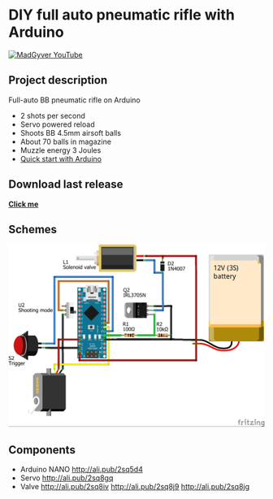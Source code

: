 # DIY full auto pneumatic rifle with Arduino
[![MadGyver YouTube](http://alexgyver.ru/git_banner2.jpg)](https://www.youtube.com/channel/UCNEOyqhGzutj-YS-d5ckYdg?sub_confirmation=1)

## Project description
Full-auto BB pneumatic rifle on Arduino
- 2 shots per second
- Servo powered reload
- Shoots BB 4.5mm airsoft balls
- About 70 balls in magazine
- Muzzle energy 3 Joules
- [Quick start with Arduino](https://learn.sparkfun.com/tutorials/installing-arduino-ide)

## Download last release
[**Click me**](https://github.com/AlexGyver/EnglishProjects/releases/download/GyverGun/GyverGun.rar)

## Schemes
![GyverGun](https://github.com/AlexGyver/EnglishProjects/blob/master/GyverGun/drawings/GyverGun_bb.jpg)

##  Components
* Arduino NANO http://ali.pub/2sq5d4
* Servo http://ali.pub/2sq8gq
* Valve http://ali.pub/2sq8iv http://ali.pub/2sq8j9 http://ali.pub/2sq8jg